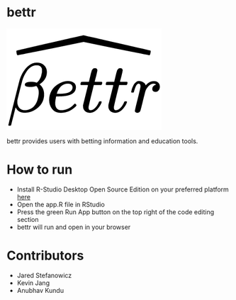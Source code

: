 # bettr

![The bettr icon](bettrIcon.png)

bettr provides users with betting information and education tools.
# How to run
- Install R-Studio Desktop Open Source Edition on your preferred platform [here](https://www.rstudio.com/products/rstudio/)
- Open the app.R file in RStudio
- Press the green Run App button on the top right of the code editing section
- bettr will run and open in your browser
# Contributors
- Jared Stefanowicz
- Kevin Jang
- Anubhav Kundu
